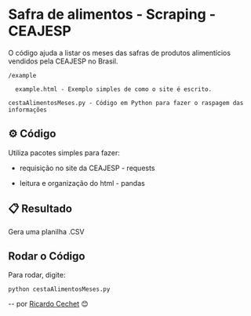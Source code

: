 # Safra de alimentos - Scraping - CEAJESP
O código ajuda a listar os meses das safras de produtos alimentícios vendidos pela CEAJESP no Brasil.
```
/example

  example.html - Exemplo simples de como o site é escrito.
  
cestaAlimentosMeses.py - Código em Python para fazer o raspagem das informações
```

## ⚙️ Código
Utiliza pacotes simples para fazer:

* requisição no site da CEAJESP - requests

* leitura e organização do html - pandas

## 📋 Resultado
Gera uma planilha .CSV

## Rodar o Código

Para rodar, digite:
```
python cestaAlimentosMeses.py
```

--
por [Ricardo Cechet](https://github.com/ricardocechet) 😊

